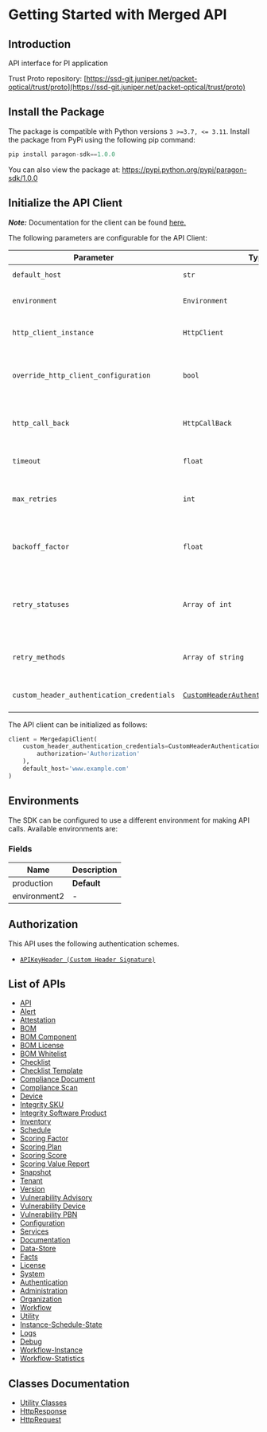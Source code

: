 
# Getting Started with Merged API

## Introduction

API interface for PI application

Trust Proto repository: [https://ssd-git.juniper.net/packet-optical/trust/proto](https://ssd-git.juniper.net/packet-optical/trust/proto)

## Install the Package

The package is compatible with Python versions `3 >=3.7, <= 3.11`.
Install the package from PyPi using the following pip command:

```python
pip install paragon-sdk==1.0.0
```

You can also view the package at:
https://pypi.python.org/pypi/paragon-sdk/1.0.0

## Initialize the API Client

**_Note:_** Documentation for the client can be found [here.](https://www.github.com/vsvinav/paragon-sdk-python-sdk/tree/1.0.0/doc/client.md)

The following parameters are configurable for the API Client:

| Parameter | Type | Description |
|  --- | --- | --- |
| `default_host` | `str` | *Default*: `'www.example.com'` |
| `environment` | `Environment` | The API environment. <br> **Default: `Environment.PRODUCTION`** |
| `http_client_instance` | `HttpClient` | The Http Client passed from the sdk user for making requests |
| `override_http_client_configuration` | `bool` | The value which determines to override properties of the passed Http Client from the sdk user |
| `http_call_back` | `HttpCallBack` | The callback value that is invoked before and after an HTTP call is made to an endpoint |
| `timeout` | `float` | The value to use for connection timeout. <br> **Default: 60** |
| `max_retries` | `int` | The number of times to retry an endpoint call if it fails. <br> **Default: 0** |
| `backoff_factor` | `float` | A backoff factor to apply between attempts after the second try. <br> **Default: 2** |
| `retry_statuses` | `Array of int` | The http statuses on which retry is to be done. <br> **Default: [408, 413, 429, 500, 502, 503, 504, 521, 522, 524]** |
| `retry_methods` | `Array of string` | The http methods on which retry is to be done. <br> **Default: ['GET', 'PUT']** |
| `custom_header_authentication_credentials` | [`CustomHeaderAuthenticationCredentials`](https://www.github.com/vsvinav/paragon-sdk-python-sdk/tree/1.0.0/doc/$a/https://www.github.com/vsvinav/paragon-sdk-python-sdk/tree/1.0.0/custom-header-signature.md) | The credential object for Custom Header Signature |

The API client can be initialized as follows:

```python
client = MergedapiClient(
    custom_header_authentication_credentials=CustomHeaderAuthenticationCredentials(
        authorization='Authorization'
    ),
    default_host='www.example.com'
)
```

## Environments

The SDK can be configured to use a different environment for making API calls. Available environments are:

### Fields

| Name | Description |
|  --- | --- |
| production | **Default** |
| environment2 | - |

## Authorization

This API uses the following authentication schemes.

* [`APIKeyHeader (Custom Header Signature)`](https://www.github.com/vsvinav/paragon-sdk-python-sdk/tree/1.0.0/doc/$a/https://www.github.com/vsvinav/paragon-sdk-python-sdk/tree/1.0.0/custom-header-signature.md)

## List of APIs

* [API](https://www.github.com/vsvinav/paragon-sdk-python-sdk/tree/1.0.0/doc/controllers/api.md)
* [Alert](https://www.github.com/vsvinav/paragon-sdk-python-sdk/tree/1.0.0/doc/controllers/alert.md)
* [Attestation](https://www.github.com/vsvinav/paragon-sdk-python-sdk/tree/1.0.0/doc/controllers/attestation.md)
* [BOM](https://www.github.com/vsvinav/paragon-sdk-python-sdk/tree/1.0.0/doc/controllers/bom.md)
* [BOM Component](https://www.github.com/vsvinav/paragon-sdk-python-sdk/tree/1.0.0/doc/controllers/bom-component.md)
* [BOM License](https://www.github.com/vsvinav/paragon-sdk-python-sdk/tree/1.0.0/doc/controllers/bom-license.md)
* [BOM Whitelist](https://www.github.com/vsvinav/paragon-sdk-python-sdk/tree/1.0.0/doc/controllers/bom-whitelist.md)
* [Checklist](https://www.github.com/vsvinav/paragon-sdk-python-sdk/tree/1.0.0/doc/controllers/checklist.md)
* [Checklist Template](https://www.github.com/vsvinav/paragon-sdk-python-sdk/tree/1.0.0/doc/controllers/checklist-template.md)
* [Compliance Document](https://www.github.com/vsvinav/paragon-sdk-python-sdk/tree/1.0.0/doc/controllers/compliance-document.md)
* [Compliance Scan](https://www.github.com/vsvinav/paragon-sdk-python-sdk/tree/1.0.0/doc/controllers/compliance-scan.md)
* [Device](https://www.github.com/vsvinav/paragon-sdk-python-sdk/tree/1.0.0/doc/controllers/device.md)
* [Integrity SKU](https://www.github.com/vsvinav/paragon-sdk-python-sdk/tree/1.0.0/doc/controllers/integrity-sku.md)
* [Integrity Software Product](https://www.github.com/vsvinav/paragon-sdk-python-sdk/tree/1.0.0/doc/controllers/integrity-software-product.md)
* [Inventory](https://www.github.com/vsvinav/paragon-sdk-python-sdk/tree/1.0.0/doc/controllers/inventory.md)
* [Schedule](https://www.github.com/vsvinav/paragon-sdk-python-sdk/tree/1.0.0/doc/controllers/schedule.md)
* [Scoring Factor](https://www.github.com/vsvinav/paragon-sdk-python-sdk/tree/1.0.0/doc/controllers/scoring-factor.md)
* [Scoring Plan](https://www.github.com/vsvinav/paragon-sdk-python-sdk/tree/1.0.0/doc/controllers/scoring-plan.md)
* [Scoring Score](https://www.github.com/vsvinav/paragon-sdk-python-sdk/tree/1.0.0/doc/controllers/scoring-score.md)
* [Scoring Value Report](https://www.github.com/vsvinav/paragon-sdk-python-sdk/tree/1.0.0/doc/controllers/scoring-value-report.md)
* [Snapshot](https://www.github.com/vsvinav/paragon-sdk-python-sdk/tree/1.0.0/doc/controllers/snapshot.md)
* [Tenant](https://www.github.com/vsvinav/paragon-sdk-python-sdk/tree/1.0.0/doc/controllers/tenant.md)
* [Version](https://www.github.com/vsvinav/paragon-sdk-python-sdk/tree/1.0.0/doc/controllers/version.md)
* [Vulnerability Advisory](https://www.github.com/vsvinav/paragon-sdk-python-sdk/tree/1.0.0/doc/controllers/vulnerability-advisory.md)
* [Vulnerability Device](https://www.github.com/vsvinav/paragon-sdk-python-sdk/tree/1.0.0/doc/controllers/vulnerability-device.md)
* [Vulnerability PBN](https://www.github.com/vsvinav/paragon-sdk-python-sdk/tree/1.0.0/doc/controllers/vulnerability-pbn.md)
* [Configuration](https://www.github.com/vsvinav/paragon-sdk-python-sdk/tree/1.0.0/doc/controllers/configuration.md)
* [Services](https://www.github.com/vsvinav/paragon-sdk-python-sdk/tree/1.0.0/doc/controllers/services.md)
* [Documentation](https://www.github.com/vsvinav/paragon-sdk-python-sdk/tree/1.0.0/doc/controllers/documentation.md)
* [Data-Store](https://www.github.com/vsvinav/paragon-sdk-python-sdk/tree/1.0.0/doc/controllers/data-store.md)
* [Facts](https://www.github.com/vsvinav/paragon-sdk-python-sdk/tree/1.0.0/doc/controllers/facts.md)
* [License](https://www.github.com/vsvinav/paragon-sdk-python-sdk/tree/1.0.0/doc/controllers/license.md)
* [System](https://www.github.com/vsvinav/paragon-sdk-python-sdk/tree/1.0.0/doc/controllers/system.md)
* [Authentication](https://www.github.com/vsvinav/paragon-sdk-python-sdk/tree/1.0.0/doc/controllers/authentication.md)
* [Administration](https://www.github.com/vsvinav/paragon-sdk-python-sdk/tree/1.0.0/doc/controllers/administration.md)
* [Organization](https://www.github.com/vsvinav/paragon-sdk-python-sdk/tree/1.0.0/doc/controllers/organization.md)
* [Workflow](https://www.github.com/vsvinav/paragon-sdk-python-sdk/tree/1.0.0/doc/controllers/workflow.md)
* [Utility](https://www.github.com/vsvinav/paragon-sdk-python-sdk/tree/1.0.0/doc/controllers/utility.md)
* [Instance-Schedule-State](https://www.github.com/vsvinav/paragon-sdk-python-sdk/tree/1.0.0/doc/controllers/instance-schedule-state.md)
* [Logs](https://www.github.com/vsvinav/paragon-sdk-python-sdk/tree/1.0.0/doc/controllers/logs.md)
* [Debug](https://www.github.com/vsvinav/paragon-sdk-python-sdk/tree/1.0.0/doc/controllers/debug.md)
* [Workflow-Instance](https://www.github.com/vsvinav/paragon-sdk-python-sdk/tree/1.0.0/doc/controllers/workflow-instance.md)
* [Workflow-Statistics](https://www.github.com/vsvinav/paragon-sdk-python-sdk/tree/1.0.0/doc/controllers/workflow-statistics.md)

## Classes Documentation

* [Utility Classes](https://www.github.com/vsvinav/paragon-sdk-python-sdk/tree/1.0.0/doc/utility-classes.md)
* [HttpResponse](https://www.github.com/vsvinav/paragon-sdk-python-sdk/tree/1.0.0/doc/http-response.md)
* [HttpRequest](https://www.github.com/vsvinav/paragon-sdk-python-sdk/tree/1.0.0/doc/http-request.md)

